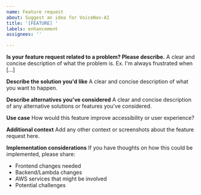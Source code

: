 ```yaml
---
name: Feature request
about: Suggest an idea for VoiceNav-AI
title: '[FEATURE] '
labels: enhancement
assignees: ''

---
```


**Is your feature request related to a problem? Please describe.**
A clear and concise description of what the problem is. Ex. I'm always frustrated when [...]

**Describe the solution you'd like**
A clear and concise description of what you want to happen.

**Describe alternatives you've considered**
A clear and concise description of any alternative solutions or features you've considered.

**Use case**
How would this feature improve accessibility or user experience?

**Additional context**
Add any other context or screenshots about the feature request here.

**Implementation considerations**
If you have thoughts on how this could be implemented, please share:
- Frontend changes needed
- Backend/Lambda changes
- AWS services that might be involved
- Potential challenges
